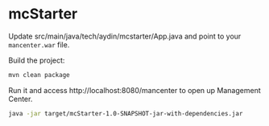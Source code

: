 # mcStarter

Update src/main/java/tech/aydin/mcstarter/App.java and point to your `mancenter.war` file.

Build the project:

```bash
mvn clean package
```

Run it and access http://localhost:8080/mancenter to open up Management Center.

```bash
java -jar target/mcStarter-1.0-SNAPSHOT-jar-with-dependencies.jar
```
